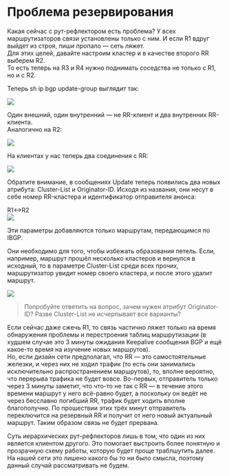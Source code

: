 # Проблема резервирования

Какая сейчас с рут-рефлектором есть проблема? У всех маршрутизаторов связи установлены только с ним. И если R1 вдруг выйдет из строя, пиши пропало — сеть ляжет.  
Для этих целей, давайте настроим кластер и в качестве второго RR выберем R2\.  
То есть теперь на R3 и R4 нужно поднимать соседства не только с R1, но и с R2.  

Теперь sh ip bgp update-group выглядит так:  

![](http://img-fotki.yandex.ru/get/9515/83739833.2f/0_c70be_1692e555_XL.png)  

Один внешний, один внутренний — не RR-клиент и два внутренних RR-клиента.  
Аналогично на R2:  

![](http://img-fotki.yandex.ru/get/9492/83739833.2f/0_c70bf_ea7346a7_XL.png)  

На клиентах у нас теперь два соединения с RR:  

![](http://img-fotki.yandex.ru/get/9171/83739833.2f/0_c70c0_e5d51188_XL.png)  

Обратите внимание, в сообщениях Update теперь появились два новых атрибута: Cluster-List и Originator-ID. Исходя из названия, они несут в себе номер RR-кластера и идентификатор отправителя анонса:  

R1<->R2  
[![](http://img-fotki.yandex.ru/get/9263/83739833.2f/0_c70c1_6fbf2b26_XXXL.png)](http://fotki.yandex.ru/users/ait-it/view/815297/)  

Эти параметры добавляются только маршрутам, передающимся по IBGP.  

Они необходимо для того, чтобы избежать образования петель. Если, например, маршрут прошёл несколько кластеров и вернулся в исходный, то в параметре Cluster-List среди всех прочих, маршрутизатор увидит номер своего кластера, и после этого удалит маршрут.  

![](http://img-fotki.yandex.ru/get/9107/83739833.30/0_c756a_1f83ff6b_XXL.png)  

> Попробуйте ответить на вопрос, зачем нужен атрибут Originator-ID? Разве Cluster-List не исчерпывает все варианты?

Если сейчас даже сжечь R1, то связь частично ляжет только на время обнаружения проблемы и перестроения таблиц маршрутизации (в худшем случае это 3 минуты ожидания Keepalive сообщения BGP и ещё какое-то время на изучение новых маршрутов).  
Но, если дизайн сети предполагал, что RR — это самостоятельные железки, и через них не ходил трафик (то есть они занимались исключительно распространением маршрутов), то, вполне вероятно, что перерыва трафика не будет вовсе. Во-первых, отправитель только через 3 минуты заметит, что что-то не так с RR — в течение этого времени маршрут у него всё-равно будет, а поскольку он ведёт не через бесславно погибший RR, трафик будет ходить вполне благополучно. По прошествии этих трёх минут отправитель переключится на резервный RR и получит от него новый актуальный маршрут. Таким образом связь не будет прервана.  

Суть иерархических рут-рефлекторов лишь в том, что один из них является клиентом другого. Это помогает выстроить более понятную и прозрачную схему работы, которую будет проще траблшутить далее.  
На нашей сети это лишено какого бы то ни было смысла, поэтому данный случай рассматривать не будем.  
